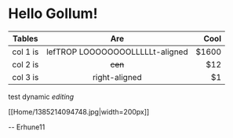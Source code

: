 # Hello Gollum!

| Tables | Are | Cool |
|---|:-:|--:|
| col 1 is | lefTROP LOOOOOOOOLLLLLt-aligned | $1600 |
| col 2 is | ~~cen~~ | $12 |
| col 3 is | right-aligned | $1 |

test dynamic *editing*

[[Home/1385214094748.jpg|width=200px]]

-- Erhune11